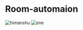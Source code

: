 # Room-automaion
![himanshu](https://github.com/himanshugithu/Room-automaion/assets/114344512/1dd67222-7156-4cc9-96b7-90c35d07455d)
![one](https://github.com/himanshugithu/Room-automaion/assets/114344512/f229c01a-4991-4503-b5a2-d9c451235bb5)
